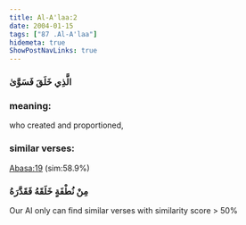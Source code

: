 ```yaml
---
title: Al-A'laa:2
date: 2004-01-15
tags: ["87 .Al-A'laa"]
hidemeta: true 
ShowPostNavLinks: true 
---
```

### الَّذِي خَلَقَ فَسَوَّىٰ
### meaning: 
who created and proportioned,
### similar verses: 

[Abasa:19](/80/19) (sim:58.9%)

### مِنْ نُطْفَةٍ خَلَقَهُ فَقَدَّرَهُ

Our AI only can find similar verses with similarity score > 50% 



